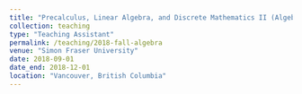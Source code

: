 ```yaml
---
title: "Precalculus, Linear Algebra, and Discrete Mathematics II (Algebra Workshop)"
collection: teaching
type: "Teaching Assistant"
permalink: /teaching/2018-fall-algebra
venue: "Simon Fraser University"
date: 2018-09-01
date_end: 2018-12-01
location: "Vancouver, British Columbia"
---
```

